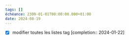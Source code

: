```yaml
---
tags: []
échéance: 2300-01-01T00:00:00.000+01:00
date: 2024-08-19
---
```

- [x] modifier toutes les listes tag  [completion:: 2024-01-22]